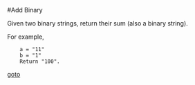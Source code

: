 #Add Binary

Given two binary strings, return their sum (also a binary string).

For example,
```
	a = "11"
	b = "1"
	Return "100".
```

[goto](https://oj.leetcode.com/problems/add-binary/)
